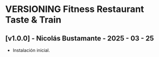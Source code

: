 # VERSIONING Fitness Restaurant Taste & Train

## [v1.0.0] - Nicolás Bustamante - 2025 - 03 - 25
- Instalación inicial.